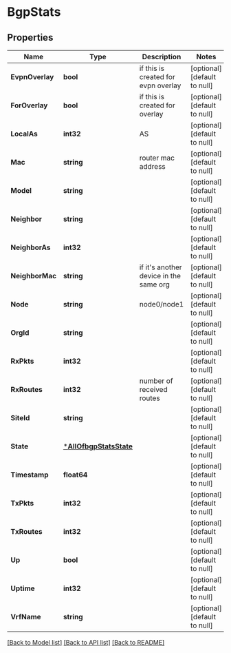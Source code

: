 # BgpStats

## Properties
Name | Type | Description | Notes
------------ | ------------- | ------------- | -------------
**EvpnOverlay** | **bool** | if this is created for evpn overlay | [optional] [default to null]
**ForOverlay** | **bool** | if this is created for overlay | [optional] [default to null]
**LocalAs** | **int32** | AS | [optional] [default to null]
**Mac** | **string** | router mac address | [optional] [default to null]
**Model** | **string** |  | [optional] [default to null]
**Neighbor** | **string** |  | [optional] [default to null]
**NeighborAs** | **int32** |  | [optional] [default to null]
**NeighborMac** | **string** | if it&#x27;s another device in the same org | [optional] [default to null]
**Node** | **string** | node0/node1 | [optional] [default to null]
**OrgId** | **string** |  | [optional] [default to null]
**RxPkts** | **int32** |  | [optional] [default to null]
**RxRoutes** | **int32** | number of received routes | [optional] [default to null]
**SiteId** | **string** |  | [optional] [default to null]
**State** | [***AllOfbgpStatsState**](AllOfbgpStatsState.md) |  | [optional] [default to null]
**Timestamp** | **float64** |  | [optional] [default to null]
**TxPkts** | **int32** |  | [optional] [default to null]
**TxRoutes** | **int32** |  | [optional] [default to null]
**Up** | **bool** |  | [optional] [default to null]
**Uptime** | **int32** |  | [optional] [default to null]
**VrfName** | **string** |  | [optional] [default to null]

[[Back to Model list]](../README.md#documentation-for-models) [[Back to API list]](../README.md#documentation-for-api-endpoints) [[Back to README]](../README.md)

